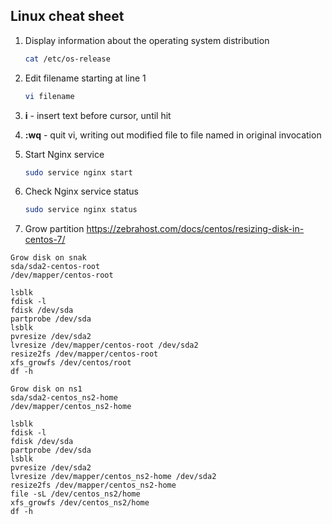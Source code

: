 ## Linux cheat sheet

1. Display information about the operating system distribution

    ```bash
    cat /etc/os-release
    ```
   
2. Edit filename starting at line 1

    ```bash
    vi filename	 
    ```
   
3. **i** - insert text before cursor, until <Esc> hit
4. **:wq<Return>** - quit vi, writing out modified file to file named in original invocation

5. Start Nginx service

    ```bash
    sudo service nginx start	 
    ```

6. Check Nginx service status

    ```bash
    sudo service nginx status	
    ```

7. Grow partition
https://zebrahost.com/docs/centos/resizing-disk-in-centos-7/
```
Grow disk on snak
sda/sda2-centos-root
/dev/mapper/centos-root

lsblk
fdisk -l
fdisk /dev/sda
partprobe /dev/sda
lsblk
pvresize /dev/sda2
lvresize /dev/mapper/centos-root /dev/sda2
resize2fs /dev/mapper/centos-root
xfs_growfs /dev/centos/root
df -h

Grow disk on ns1
sda/sda2-centos_ns2-home
/dev/mapper/centos_ns2-home

lsblk
fdisk -l
fdisk /dev/sda
partprobe /dev/sda
lsblk
pvresize /dev/sda2
lvresize /dev/mapper/centos_ns2-home /dev/sda2
resize2fs /dev/mapper/centos_ns2-home
file -sL /dev/centos_ns2/home
xfs_growfs /dev/centos_ns2/home
df -h

```